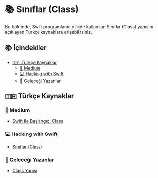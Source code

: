 # 📚 Sınıflar (Class)

Bu bölümde, Swift programlama dilinde kullanılan Sınıflar (Class) yapısını açıklayan Türkçe kaynaklara erişebilirsiniz.

## 📚 İçindekiler

- <a href="#turkce-kaynaklar">🇹🇷 Türkçe Kaynaklar</a>
  - <a href="#medium">📝 Medium</a>
  - <a href="#hacking-with-swift-tr">💻 Hacking with Swift</a>
  - <a href="#gelecegi-yazanlar">🚀 Geleceği Yazanlar</a>


## 🇹🇷 Türkçe Kaynaklar

### 📝 Medium

- [Swift ile Başlangıç: Class](https://medium.com/turkishkit/class-a5d9e6f2c48a)

### 💻 Hacking with Swift

- [Sınıflar (Class)](https://www.hackingwithswift.com/read/tr/0/16/classes-siniflar)

### 🚀 Geleceği Yazanlar

- [Class Yapısı](https://gelecegiyazanlar.turkcell.com.tr/konu/egitim/swift-301/class-yapisi)

